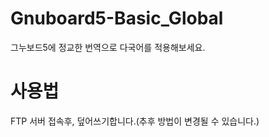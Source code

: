 # Gnuboard5-Basic_Global
그누보드5에 정교한 번역으로 다국어를 적용해보세요.

# 사용법
FTP 서버 접속후, 덮어쓰기합니다.(추후 방법이 변경될 수 있습니다.)
